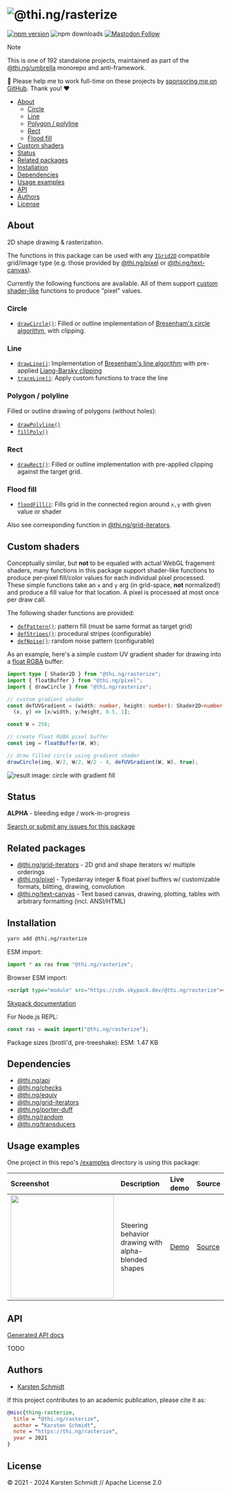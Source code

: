 <!-- This file is generated - DO NOT EDIT! -->
<!-- Please see: https://github.com/thi-ng/umbrella/blob/develop/CONTRIBUTING.md#changes-to-readme-files -->
# ![@thi.ng/rasterize](https://media.thi.ng/umbrella/banners-20230807/thing-rasterize.svg?75411efe)

[![npm version](https://img.shields.io/npm/v/@thi.ng/rasterize.svg)](https://www.npmjs.com/package/@thi.ng/rasterize)
![npm downloads](https://img.shields.io/npm/dm/@thi.ng/rasterize.svg)
[![Mastodon Follow](https://img.shields.io/mastodon/follow/109331703950160316?domain=https%3A%2F%2Fmastodon.thi.ng&style=social)](https://mastodon.thi.ng/@toxi)

> [!NOTE]
> This is one of 192 standalone projects, maintained as part
> of the [@thi.ng/umbrella](https://github.com/thi-ng/umbrella/) monorepo
> and anti-framework.
>
> 🚀 Please help me to work full-time on these projects by [sponsoring me on
> GitHub](https://github.com/sponsors/postspectacular). Thank you! ❤️

- [About](#about)
  - [Circle](#circle)
  - [Line](#line)
  - [Polygon / polyline](#polygon--polyline)
  - [Rect](#rect)
  - [Flood fill](#flood-fill)
- [Custom shaders](#custom-shaders)
- [Status](#status)
- [Related packages](#related-packages)
- [Installation](#installation)
- [Dependencies](#dependencies)
- [Usage examples](#usage-examples)
- [API](#api)
- [Authors](#authors)
- [License](#license)

## About

2D shape drawing & rasterization.

The functions in this package can be used with any
[`IGrid2D`](https://docs.thi.ng/umbrella/api/interfaces/IGrid2D.html) compatible
grid/image type (e.g. those provided by
[@thi.ng/pixel](https://github.com/thi-ng/umbrella/tree/develop/packages/pixel)
or
[@thi.ng/text-canvas](https://github.com/thi-ng/umbrella/tree/develop/packages/text-canvas)).

Currently the following functions are available. All of them support [custom
shader-like](#custom-shaders) functions to produce "pixel" values.

### Circle

- [`drawCircle()`](https://docs.thi.ng/umbrella/rasterize/functions/drawCircle.html):
  Filled or outline implementation of [Bresenham's circle
  algorithm](https://en.wikipedia.org/wiki/Midpoint_circle_algorithm), with
  clipping.

### Line

- [`drawLine()`](https://docs.thi.ng/umbrella/rasterize/functions/drawLine.html):
  Implementation of [Bresenham's line
  algorithm](https://en.wikipedia.org/wiki/Bresenham%27s_line_algorithm) with
  pre-applied [Liang-Barsky
  clipping](https://en.wikipedia.org/wiki/Liang%E2%80%93Barsky_algorithm)
- [`traceLine()`](https://docs.thi.ng/umbrella/rasterize/functions/traceLine.html):
  Apply custom functions to trace the line

### Polygon / polyline

Filled or outline drawing of polygons (without holes):

- [`drawPolyline()`](https://docs.thi.ng/umbrella/rasterize/functions/drawPolyline.html)
- [`fillPoly()`](https://docs.thi.ng/umbrella/rasterize/functions/fillPoly.html)

### Rect

- [`drawRect()`](https://docs.thi.ng/umbrella/rasterize/functions/drawRect.html):
  Filled or outline implementation with pre-applied clipping against the target
  grid.

### Flood fill

- [`floodFill()`](https://docs.thi.ng/umbrella/rasterize/functions/floodFill.html):
  Fills grid in the connected region around `x,y` with given value or shader

Also see corresponding function in
[@thi.ng/grid-iterators](https://docs.thi.ng/umbrella/grid-iterators/functions/floodFill.html).

## Custom shaders

Conceptually similar, but **not** to be equaled with actual WebGL fragement
shaders, many functions in this package support shader-like functions to produce
per-pixel fill/color values for each individual pixel processed. These simple
functions take an `x` and `y` arg (in grid-space, **not** normalized!) and
produce a fill value for that location. A pixel is processed at most once per
draw call.

The following shader functions are provided:

- [`defPattern()`](https://docs.thi.ng/umbrella/rasterize/functions/defPattern.html):
  pattern fill (must be same format as target grid)
- [`defStripes()`](https://docs.thi.ng/umbrella/rasterize/functions/defStripes.html):
  procedural stripes (configurable)
- [`defNoise()`](https://docs.thi.ng/umbrella/rasterize/functions/defNoise.html):
  random noise pattern (configurable)

As an example, here's a simple custom UV gradient shader for drawing into a
[float RGBA](https://docs.thi.ng/umbrella/pixel/functions/floatBuffer.html)
buffer:

```ts
import type { Shader2D } from "@thi.ng/rasterize";
import { floatBuffer } from "@thi.ng/pixel";
import { drawCircle } from "@thi.ng/rasterize";

// custom gradient shader
const defUVGradient = (width: number, height: number): Shader2D<number[]> =>
  (x, y) => [x/width, y/height, 0.5, 1];

const W = 256;

// create float RGBA pixel buffer
const img = floatBuffer(W, W);

// draw filled circle using gradient shader
drawCircle(img, W/2, W/2, W/2 - 4, defUVGradient(W, W), true);
```

![result image: circle with gradient fill](https://raw.githubusercontent.com/thi-ng/umbrella/develop/assets/rasterize/uv-circle.png)

## Status

**ALPHA** - bleeding edge / work-in-progress

[Search or submit any issues for this package](https://github.com/thi-ng/umbrella/issues?q=%5Brasterize%5D+in%3Atitle)

## Related packages

- [@thi.ng/grid-iterators](https://github.com/thi-ng/umbrella/tree/develop/packages/grid-iterators) - 2D grid and shape iterators w/ multiple orderings
- [@thi.ng/pixel](https://github.com/thi-ng/umbrella/tree/develop/packages/pixel) - Typedarray integer & float pixel buffers w/ customizable formats, blitting, drawing, convolution
- [@thi.ng/text-canvas](https://github.com/thi-ng/umbrella/tree/develop/packages/text-canvas) - Text based canvas, drawing, plotting, tables with arbitrary formatting (incl. ANSI/HTML)

## Installation

```bash
yarn add @thi.ng/rasterize
```

ESM import:

```ts
import * as ras from "@thi.ng/rasterize";
```

Browser ESM import:

```html
<script type="module" src="https://cdn.skypack.dev/@thi.ng/rasterize"></script>
```

[Skypack documentation](https://docs.skypack.dev/)

For Node.js REPL:

```js
const ras = await import("@thi.ng/rasterize");
```

Package sizes (brotli'd, pre-treeshake): ESM: 1.47 KB

## Dependencies

- [@thi.ng/api](https://github.com/thi-ng/umbrella/tree/develop/packages/api)
- [@thi.ng/checks](https://github.com/thi-ng/umbrella/tree/develop/packages/checks)
- [@thi.ng/equiv](https://github.com/thi-ng/umbrella/tree/develop/packages/equiv)
- [@thi.ng/grid-iterators](https://github.com/thi-ng/umbrella/tree/develop/packages/grid-iterators)
- [@thi.ng/porter-duff](https://github.com/thi-ng/umbrella/tree/develop/packages/porter-duff)
- [@thi.ng/random](https://github.com/thi-ng/umbrella/tree/develop/packages/random)
- [@thi.ng/transducers](https://github.com/thi-ng/umbrella/tree/develop/packages/transducers)

## Usage examples

One project in this repo's
[/examples](https://github.com/thi-ng/umbrella/tree/develop/examples)
directory is using this package:

| Screenshot                                                                                                             | Description                                         | Live demo                                             | Source                                                                             |
|:-----------------------------------------------------------------------------------------------------------------------|:----------------------------------------------------|:------------------------------------------------------|:-----------------------------------------------------------------------------------|
| <img src="https://raw.githubusercontent.com/thi-ng/umbrella/develop/assets/examples/rasterize-blend.jpg" width="240"/> | Steering behavior drawing with alpha-blended shapes | [Demo](https://demo.thi.ng/umbrella/rasterize-blend/) | [Source](https://github.com/thi-ng/umbrella/tree/develop/examples/rasterize-blend) |

## API

[Generated API docs](https://docs.thi.ng/umbrella/rasterize/)

TODO

## Authors

- [Karsten Schmidt](https://thi.ng)

If this project contributes to an academic publication, please cite it as:

```bibtex
@misc{thing-rasterize,
  title = "@thi.ng/rasterize",
  author = "Karsten Schmidt",
  note = "https://thi.ng/rasterize",
  year = 2021
}
```

## License

&copy; 2021 - 2024 Karsten Schmidt // Apache License 2.0
